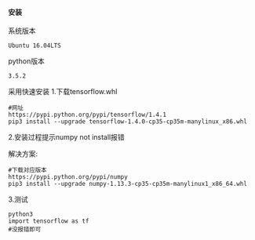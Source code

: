 
#### 安装
系统版本

```
Ubuntu 16.04LTS
```

python版本
```
3.5.2
```

采用快速安装
1.下载tensorflow.whl
```
#网址
https://pypi.python.org/pypi/tensorflow/1.4.1
pip3 install --upgrade tensorflow-1.4.0-cp35-cp35m-manylinux_x86.whl
```
2.安装过程提示numpy not install报错

解决方案:
```
#下载对应版本
https://pypi.python.org/pypi/numpy
pip3 install --upgrade numpy-1.13.3-cp35-cp35m-manylinux1_x86_64.whl
```

3.测试
```
python3
import tensorflow as tf
#没报错即可
```